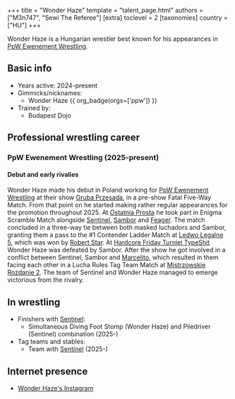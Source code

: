 +++
title = "Wonder Haze"
template = "talent_page.html"
authors = ["M3n747", "Sewi The Referee"]
[extra]
toclevel = 2
[taxonomies]
country = ["HU"]
+++

Wonder Haze is a Hungarian wrestler best known for his appearances in [PpW Ewenement Wrestling](@/o/ppw.md).

## Basic info

* Years active: 2024-present
* Gimmicks/nicknames:
  - Wonder Haze {{ org_badge(orgs=['ppw']) }}
* Trained by:
  - Budapest Dojo

## Professional wrestling career

### PpW Ewenement Wrestling (2025-present)

#### Debut and early rivalies

Wonder Haze made his debut in Poland working for [PpW Ewenement Wrestling](@/o/ppw.md) at their show [Gruba Przesada](@/e/ppw/2025-01-25-ppw-gruba-przesada.md), in a pre-show Fatal Five-Way Match.
From that point on he started making rather regular appearances for the promotion throughout 2025.
At [Ostatnia Prosta](@/e/ppw/2025-04-30-ppw-ostatnia-prosta.md) he took part in Enigma Scramble Match alongside [Sentinel](@/w/sentinel.md), [Sambor](@/w/sambor.md) and [Feager](@/w/feager.md).
The match concluded in a three-way tie between both masked luchadors and Sambor, granting them a pass to the #1 Contender Ladder Match at [Ledwo Legalne 5](@/e/ppw/2025-06-07-ppw-ledwo-legalne-5.md), which was won by [Robert Star](@/w/robert-star.md).
At [Hardcore Friday Turniej TypeShit](@/e/ppw/2025-08-15-ppw-hardcore-friday-turniej-typeshit.md) Wonder Haze was defeated by Sambor.
After the show he got involved in a conflict between Sentinel, Sambor and [Marcelito](@/w/marcelito.md), which resulted in them facing each other in a Lucha Rules Tag Team Match at [Mistrzowskie Rozdanie 2](@/e/ppw/2025-09-20-ppw-mistrzowskie-rozdanie-2.md).
The team of Sentinel and Wonder Haze managed to emerge victorious from the rivalry.

## In wrestling

* Finishers with [Sentinel](@/w/sentinel.md):
  - Simultaneous Diving Foot Stomp (Wonder Haze) and Piledriver (Sentinel) combination (2025-)
* Tag teams and stables:
  - Team with [Sentinel](@/w/sentinel.md) (2025-)

## Internet presence

* [Wonder Haze's Instagram](https://www.instagram.com/wonder_haze_lucha)
